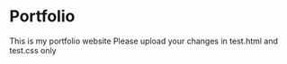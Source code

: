# Portfolio
This is my portfolio website
Please upload your changes in test.html and test.css  only 
